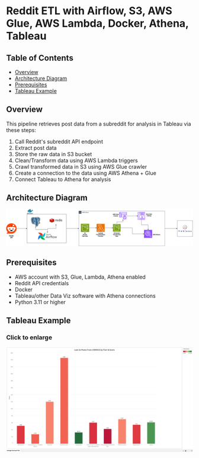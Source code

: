 # Reddit ETL with Airflow, S3, AWS Glue, AWS Lambda, Docker, Athena, Tableau

## Table of Contents

- [Overview](#overview)
- [Architecture Diagram](#architecture-diagram)
- [Prerequisites](#prerequisites)
- [Tableau Example](#tableau-example)

## Overview

This pipeline retrieves post data from a subreddit for analysis in Tableau via these steps:

1. Call Reddit's subreddit API endpoint
2. Extract post data
2. Store the raw data in S3 bucket
3. Clean/Transform data using AWS Lambda triggers
4. Crawl transformed data in S3 using AWS Glue crawler
5. Create a connection to the data using AWS Athena + Glue
6. Connect Tableau to Athena for analysis

## Architecture Diagram
![RedditDataEngineering.png](assets%2Freddit_aws.png)

## Prerequisites
- AWS account with S3, Glue, Lambda, Athena enabled
- Reddit API credentials
- Docker
- Tableau/other Data Viz software with Athena connections
- Python 3.11 or higher

## Tableau Example
### Click to enlarge
![RedditAWSTableau.png](assets%2FTableau4Github.png)

